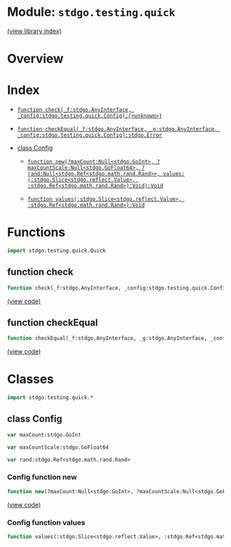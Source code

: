 # Module: `stdgo.testing.quick`

[(view library index)](../../stdgo.md)


# Overview


 


# Index


- [`function check(_f:stdgo.AnyInterface, _config:stdgo.testing.quick.Config):{<unknown>}`](<#function-check>)

- [`function checkEqual(_f:stdgo.AnyInterface, _g:stdgo.AnyInterface, _config:stdgo.testing.quick.Config):stdgo.Error`](<#function-checkequal>)

- [class Config](<#class-config>)

  - [`function new(?maxCount:Null<stdgo.GoInt>, ?maxCountScale:Null<stdgo.GoFloat64>, ?rand:Null<stdgo.Ref<stdgo.math.rand.Rand>>, values:(:stdgo.Slice<stdgo.reflect.Value>, :stdgo.Ref<stdgo.math.rand.Rand>):Void):Void`](<#config-function-new>)

  - [`function values(:stdgo.Slice<stdgo.reflect.Value>, :stdgo.Ref<stdgo.math.rand.Rand>):Void`](<#config-function-values>)

# Functions


```haxe
import stdgo.testing.quick.Quick
```


## function check


```haxe
function check(_f:stdgo.AnyInterface, _config:stdgo.testing.quick.Config):{<unknown>}
```


 


[\(view code\)](<./Quick.hx#L6>)


## function checkEqual


```haxe
function checkEqual(_f:stdgo.AnyInterface, _g:stdgo.AnyInterface, _config:stdgo.testing.quick.Config):stdgo.Error
```


 


[\(view code\)](<./Quick.hx#L9>)


# Classes


```haxe
import stdgo.testing.quick.*
```


## class Config


 


```haxe
var maxCount:stdgo.GoInt
```


```haxe
var maxCountScale:stdgo.GoFloat64
```


```haxe
var rand:stdgo.Ref<stdgo.math.rand.Rand>
```


### Config function new


```haxe
function new(?maxCount:Null<stdgo.GoInt>, ?maxCountScale:Null<stdgo.GoFloat64>, ?rand:Null<stdgo.Ref<stdgo.math.rand.Rand>>, values:(:stdgo.Slice<stdgo.reflect.Value>, :stdgo.Ref<stdgo.math.rand.Rand>):Void):Void
```


 


[\(view code\)](<./Quick.hx#L13>)


### Config function values


```haxe
function values(:stdgo.Slice<stdgo.reflect.Value>, :stdgo.Ref<stdgo.math.rand.Rand>):Void
```


 



